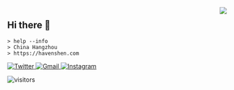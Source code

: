 <!--
**HavenShen/HavenShen** is a ✨ _special_ ✨ repository because its `README.md` (this file) appears on your GitHub profile.

Here are some ideas to get you started:

- 🔭 I’m currently working on ...
- 🌱 I’m currently learning ...
- 👯 I’m looking to collaborate on ...
- 🤔 I’m looking for help with ...
- 💬 Ask me about ...
- 📫 How to reach me: ...
- 😄 Pronouns: ...
- ⚡ Fun fact: ...
-->

<img align="right" src="https://github-readme-stats.vercel.app/api?username=havenshen&show_icons=true&icon_color=FCD765&text_color=FFFFFF&bg_color=79D9CE&hide_title=true&title_color=F19C97&line_height=25&hide=[]" />

## Hi there 👋

```shell
> help --info
> China Hangzhou
> https://havenshen.com
```


<a href="https://twitter.com/oussth3boss/" target="_blank">
  <img src="https://img.shields.io/badge/Twitter-%231877F2.svg?&style=flat-square&logo=twitter&logoColor=white&color=79D9CE" alt="Twitter">
</a>
<a href="mailto:havenshen@gmail.com" mailto="havenshen@gmail.com" target="_blank">
  <img src="https://img.shields.io/badge/Gmail-%231877F2.svg?&style=flat-square&logo=gmail&logoColor=white&color=79D9CE" alt="Gmail">
</a>
<a href="https://www.instagram.com/havenshen/" target="_blank">
  <img src="https://img.shields.io/badge/Instagram-%23E4405F.svg?&style=flat-square&logo=instagram&logoColor=white&color=79D9CE" alt="Instagram">
</a>

![visitors](https://visitor-badge.laobi.icu/badge?page_id=HavenShen.HavenShen)
